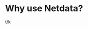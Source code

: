 <!--
title: "Why use Netdata?"
description: ""
custom_edit_url: https://github.com/netdata/netdata/edit/master/docs/overview/why-use-netdata.md
-->

# Why use Netdata?

t/k
